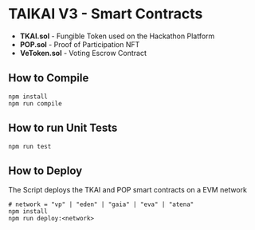 # TAIKAI V3 - Smart Contracts

* **TKAI.sol** - Fungible Token used on the Hackathon Platform
* **POP.sol** - Proof of Participation NFT
* **VeToken.sol** - Voting Escrow Contract

## How to Compile

```shell
npm install
npm run compile
```

## How to run Unit Tests

```shell
npm run test
```

## How to Deploy

The Script deploys the TKAI and POP smart contracts on a EVM network

```shell
# network = "vp" | "eden" | "gaia" | "eva" | "atena"
npm install
npm run deploy:<network>
```
